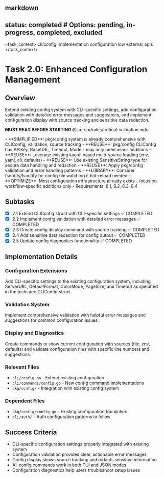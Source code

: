 ## markdown

## status: completed # Options: pending, in-progress, completed, excluded

<task_context>
<domain>cli/config</domain>
<type>implementation</type>
<scope>configuration</scope>
<complexity>low</complexity>
<dependencies>external_apis</dependencies>
</task_context>

# Task 2.0: Enhanced Configuration Management

## Overview

Extend existing config system with CLI-specific settings, add configuration validation with detailed error messages and suggestions, and implement configuration display with source tracking and sensitive data redaction.

<import>**MUST READ BEFORE STARTING** @.cursor/rules/critical-validation.mdc</import>

<requirements>
- **SIMPLIFIED**: pkg/config system is already comprehensive with CLIConfig, validation, source tracking
- **REUSE**: pkg/config CLIConfig has APIKey, BaseURL, Timeout, Mode - may only need minor additions
- **REUSE**: Leverage existing koanf-based multi-source loading (env, yaml, cli, defaults)
- **REUSE**: Use existing SensitiveString type for secure data handling and redaction
- **REUSE**: Apply pkg/config validation and error handling patterns
- **LIBRARY**: Consider fsnotify/fsnotify for config file watching if hot-reload needed
- **OPTIMIZE**: Most configuration infrastructure already exists - focus on workflow-specific additions only
- Requirements: 8.1, 8.2, 8.3, 8.4
</requirements>

## Subtasks

- [x] 2.1 Extend CLIConfig struct with CLI-specific settings ✅ COMPLETED
- [x] 2.2 Implement config validation with detailed error messages ✅ COMPLETED
- [x] 2.3 Create config display command with source tracking ✅ COMPLETED
- [x] 2.4 Add sensitive data redaction for config output ✅ COMPLETED
- [x] 2.5 Update config diagnostics functionality ✅ COMPLETED

## Implementation Details

### Configuration Extensions

Add CLI-specific settings to the existing configuration system, including ServerURL, DefaultFormat, ColorMode, PageSize, and Timeout as specified in the techspec CLIConfig struct.

### Validation System

Implement comprehensive validation with helpful error messages and suggestions for common configuration issues.

### Display and Diagnostics

Create commands to show current configuration with sources (file, env, defaults) and validate configuration files with specific line numbers and suggestions.

### Relevant Files

- `cli/config.go` - Extend existing configuration
- `cli/commands/config.go` - New config command implementations
- `pkg/config/` - Integration with existing config system

### Dependent Files

- `pkg/config/config.go` - Existing configuration foundation
- `cli/auth/` - Auth configuration patterns to follow

## Success Criteria

- CLI-specific configuration settings properly integrated with existing system
- Configuration validation provides clear, actionable error messages
- Config display shows source tracking and redacts sensitive information
- All config commands work in both TUI and JSON modes
- Configuration diagnostics help users troubleshoot setup issues
